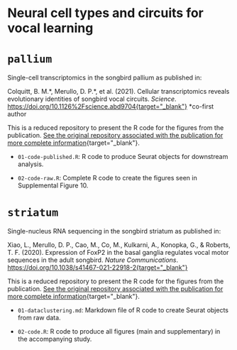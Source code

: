 # Neural cell types and circuits for vocal learning

# `pallium`

Single-cell transcriptomics in the songbird pallium as published in:

Colquitt, B. M.\*, Merullo, D. P.\*, et al. (2021). Cellular transcriptomics reveals evolutionary identities of songbird vocal circuits. *Science*. https://doi.org/10.1126%2Fscience.abd9704{target="_blank"} \*co-first author

This is a reduced repository to present the R code for the figures from the publication. [See the original repository associated with the publication for more complete information](https://github.com/bradleycolquitt/songbird_cells){target="_blank"}.

- `01-code-published.R`: R code to produce Seurat objects for downstream analysis.

- `02-code-raw.R`: Complete R code to create the figures seen in Supplemental Figure 10.

# `striatum`

Single-nucleus RNA sequencing in the songbird striatum as published in:

Xiao, L., Merullo, D. P., Cao, M., Co, M., Kulkarni, A., Konopka, G., & Roberts, T. F. (2020). Expression of FoxP2 in the basal ganglia regulates vocal motor sequences in the adult songbird. *Nature Communications*. https://doi.org/10.1038/s41467-021-22918-2{target="_blank"}

This is a reduced repository to present the R code for the figures from the publication. [See the original repository associated with the publication for more complete information](https://github.com/konopkalab/songbird_areax){target="_blank"}.

- `01-dataclustering.md`: Markdown file of R code to create Seurat objects from raw data.
  
- `02-code.R`: R code to produce all figures (main and supplementary) in the accompanying study. 
